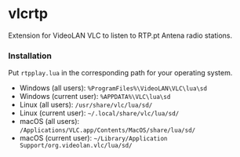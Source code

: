 # vlcrtp
Extension for VideoLAN VLC to listen to RTP.pt Antena radio stations.

### Installation
Put `rtpplay.lua` in the corresponding path for your operating system.

* Windows (all users): `%ProgramFiles%\VideoLAN\VLC\lua\sd`
* Windows (current user): `%APPDATA%\VLC\lua\sd`
* Linux (all users): `/usr/share/vlc/lua/sd/`
* Linux (current user): `~/.local/share/vlc/lua/sd/`
* macOS (all users): `/Applications/VLC.app/Contents/MacOS/share/lua/sd/`
* macOS (current user): `~/Library/Application Support/org.videolan.vlc/lua/sd/`
